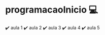 # programacaoInicio :computer:

:heavy_check_mark: aula 1
:heavy_check_mark: aula 2
:heavy_check_mark: aula 3
:heavy_check_mark: aula 4
:heavy_check_mark: aula 5
